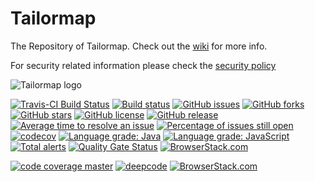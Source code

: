 Tailormap
========

The Repository of Tailormap.
Check out the [wiki](https://github.com/b3partners/Tailormap/wiki) for more info.

For security related information please check the [security policy](./.github/SECURITY.md)

![Tailormap logo](https://tailormap.nl/portal/custom/images/logo.png)


[![Travis-CI Build Status](https://travis-ci.com/B3Partners/tailormap.svg?branch=master)](https://travis-ci.com/B3Partners/tailormap)
[![Build status](https://ci.appveyor.com/api/projects/status/6wcsx39i2q3cx6k5/branch/master?svg=true)](https://ci.appveyor.com/project/mtoonen/tailormap/branch/master)
[![GitHub issues](https://img.shields.io/github/issues/B3Partners/tailormap.svg)](https://github.com/B3Partners/tailormap/issues)
[![GitHub forks](https://img.shields.io/github/forks/B3Partners/tailormap.svg)](https://github.com/B3Partners/tailormap/network)
[![GitHub stars](https://img.shields.io/github/stars/B3Partners/tailormap.svg)](https://github.com/B3Partners/tailormap/stargazers)
[![GitHub license](https://img.shields.io/badge/license-AGPLv3-blue.svg)](https://raw.githubusercontent.com/B3Partners/tailormap/master/LICENSE.txt)
[![GitHub release](https://img.shields.io/github/release/B3Partners/tailormap.svg?maxAge=2592000)]()
[![Average time to resolve an issue](http://isitmaintained.com/badge/resolution/B3Partners/tailormap.svg)](http://isitmaintained.com/project/B3Partners/tailormap "Average time to resolve an issue")
[![Percentage of issues still open](http://isitmaintained.com/badge/open/B3Partners/tailormap.svg)](http://isitmaintained.com/project/B3Partners/tailormap "Percentage of issues still open")
[![codecov](https://codecov.io/gh/B3Partners/tailormap/branch/master/graph/badge.svg)](https://codecov.io/gh/B3Partners/tailormap)
[![Language grade: Java](https://img.shields.io/lgtm/grade/java/g/B3Partners/tailormap.svg?logo=lgtm&logoWidth=18)](https://lgtm.com/projects/g/B3Partners/tailormap/context:java)
[![Language grade: JavaScript](https://img.shields.io/lgtm/grade/javascript/g/B3Partners/tailormap.svg?logo=lgtm&logoWidth=18)](https://lgtm.com/projects/g/B3Partners/tailormap/context:javascript)
[![Total alerts](https://img.shields.io/lgtm/alerts/g/B3Partners/tailormap.svg?logo=lgtm&logoWidth=18)](https://lgtm.com/projects/g/B3Partners/tailormap/alerts/)
[![Quality Gate Status](https://sonarcloud.io/api/project_badges/measure?project=B3Partners_tailormap&metric=alert_status)](https://sonarcloud.io/dashboard?id=B3Partners_tailormap)
[![BrowserStack.com](http://files.b3p.nl/flamingo/bs.png)]()

[![code coverage master](https://codecov.io/gh/B3Partners/tailormap/branch/master/graphs/sunburst.svg)](https://codecov.io/gh/B3Partners/tailormap/branch/master)
[![deepcode](https://www.deepcode.ai/api/gh/badge?key=eyJhbGciOiJIUzI1NiIsInR5cCI6IkpXVCJ9.eyJwbGF0Zm9ybTEiOiJnaCIsIm93bmVyMSI6IkIzUGFydG5lcnMiLCJyZXBvMSI6InRhaWxvcm1hcCIsImluY2x1ZGVMaW50IjpmYWxzZSwiYXV0aG9ySWQiOjIyMDI2LCJpYXQiOjE2MDA4NTAzMzl9.of5ercHDbNlYcMKPiNKesTFg9-Jf1MQPwPv9p52wQLQ)](https://www.deepcode.ai/app/gh/B3Partners/tailormap/_/dashboard?utm_content=gh%2FB3Partners%2Ftailormap)
[![BrowserStack.com](http://files.b3p.nl/flamingo/bs.png)]()

